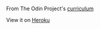 From The Odin Project's [curriculum](https://www.theodinproject.com/courses/web-development-101/lessons/ruby-on-rails)

View it on [Heroku](https://powerful-mountain-30125.herokuapp.com/)
